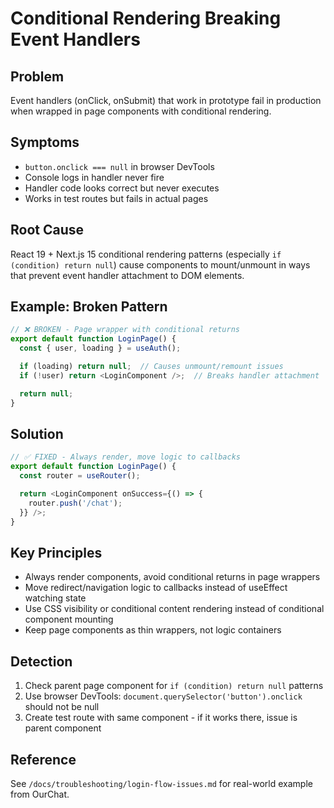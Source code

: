 # Conditional Rendering Breaking Event Handlers

## Problem
Event handlers (onClick, onSubmit) that work in prototype fail in production when wrapped in page components with conditional rendering.

## Symptoms
- `button.onclick === null` in browser DevTools
- Console logs in handler never fire
- Handler code looks correct but never executes
- Works in test routes but fails in actual pages

## Root Cause
React 19 + Next.js 15 conditional rendering patterns (especially `if (condition) return null`) cause components to mount/unmount in ways that prevent event handler attachment to DOM elements.

## Example: Broken Pattern

```typescript
// ❌ BROKEN - Page wrapper with conditional returns
export default function LoginPage() {
  const { user, loading } = useAuth();

  if (loading) return null;  // Causes unmount/remount issues
  if (!user) return <LoginComponent />;  // Breaks handler attachment

  return null;
}
```

## Solution

```typescript
// ✅ FIXED - Always render, move logic to callbacks
export default function LoginPage() {
  const router = useRouter();

  return <LoginComponent onSuccess={() => {
    router.push('/chat');
  }} />;
}
```

## Key Principles
- Always render components, avoid conditional returns in page wrappers
- Move redirect/navigation logic to callbacks instead of useEffect watching state
- Use CSS visibility or conditional content rendering instead of conditional component mounting
- Keep page components as thin wrappers, not logic containers

## Detection
1. Check parent page component for `if (condition) return null` patterns
2. Use browser DevTools: `document.querySelector('button').onclick` should not be null
3. Create test route with same component - if it works there, issue is parent component

## Reference
See `/docs/troubleshooting/login-flow-issues.md` for real-world example from OurChat.
